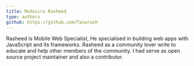 ```yaml
---
title: Mudasiru Rasheed
type: authors
github: https://github.com/Taiwrash
---
```

Rasheed is Mobile Web Specialist, He specialised in building web apps with JavaScript and its frameworks. Rasheed as a community lover write to educate and help other members of the community. I had serve as open source project maintainer and also a contributor.
